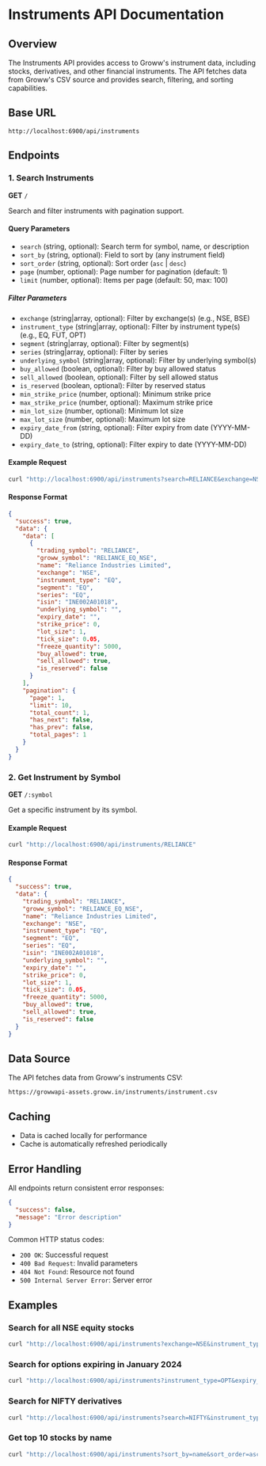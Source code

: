 # Instruments API Documentation

## Overview

The Instruments API provides access to Groww's instrument data, including stocks, derivatives, and other financial instruments. The API fetches data from Groww's CSV source and provides search, filtering, and sorting capabilities.

## Base URL

```
http://localhost:6900/api/instruments
```

## Endpoints

### 1. Search Instruments

**GET** `/`

Search and filter instruments with pagination support.

#### Query Parameters

- `search` (string, optional): Search term for symbol, name, or description
- `sort_by` (string, optional): Field to sort by (any instrument field)
- `sort_order` (string, optional): Sort order (`asc` | `desc`)
- `page` (number, optional): Page number for pagination (default: 1)
- `limit` (number, optional): Items per page (default: 50, max: 100)

##### Filter Parameters

- `exchange` (string|array, optional): Filter by exchange(s) (e.g., NSE, BSE)
- `instrument_type` (string|array, optional): Filter by instrument type(s) (e.g., EQ, FUT, OPT)
- `segment` (string|array, optional): Filter by segment(s)
- `series` (string|array, optional): Filter by series
- `underlying_symbol` (string|array, optional): Filter by underlying symbol(s)
- `buy_allowed` (boolean, optional): Filter by buy allowed status
- `sell_allowed` (boolean, optional): Filter by sell allowed status
- `is_reserved` (boolean, optional): Filter by reserved status
- `min_strike_price` (number, optional): Minimum strike price
- `max_strike_price` (number, optional): Maximum strike price
- `min_lot_size` (number, optional): Minimum lot size
- `max_lot_size` (number, optional): Maximum lot size
- `expiry_date_from` (string, optional): Filter expiry from date (YYYY-MM-DD)
- `expiry_date_to` (string, optional): Filter expiry to date (YYYY-MM-DD)

#### Example Request

```bash
curl "http://localhost:6900/api/instruments?search=RELIANCE&exchange=NSE&limit=10"
```

#### Response Format

```json
{
  "success": true,
  "data": {
    "data": [
      {
        "trading_symbol": "RELIANCE",
        "groww_symbol": "RELIANCE_EQ_NSE",
        "name": "Reliance Industries Limited",
        "exchange": "NSE",
        "instrument_type": "EQ",
        "segment": "EQ",
        "series": "EQ",
        "isin": "INE002A01018",
        "underlying_symbol": "",
        "expiry_date": "",
        "strike_price": 0,
        "lot_size": 1,
        "tick_size": 0.05,
        "freeze_quantity": 5000,
        "buy_allowed": true,
        "sell_allowed": true,
        "is_reserved": false
      }
    ],
    "pagination": {
      "page": 1,
      "limit": 10,
      "total_count": 1,
      "has_next": false,
      "has_prev": false,
      "total_pages": 1
    }
  }
}
```

### 2. Get Instrument by Symbol

**GET** `/:symbol`

Get a specific instrument by its symbol.

#### Example Request

```bash
curl "http://localhost:6900/api/instruments/RELIANCE"
```

#### Response Format

```json
{
  "success": true,
  "data": {
    "trading_symbol": "RELIANCE",
    "groww_symbol": "RELIANCE_EQ_NSE",
    "name": "Reliance Industries Limited",
    "exchange": "NSE",
    "instrument_type": "EQ",
    "segment": "EQ",
    "series": "EQ",
    "isin": "INE002A01018",
    "underlying_symbol": "",
    "expiry_date": "",
    "strike_price": 0,
    "lot_size": 1,
    "tick_size": 0.05,
    "freeze_quantity": 5000,
    "buy_allowed": true,
    "sell_allowed": true,
    "is_reserved": false
  }
}
```

## Data Source

The API fetches data from Groww's instruments CSV:

```
https://growwapi-assets.groww.in/instruments/instrument.csv
```

## Caching

- Data is cached locally for performance
- Cache is automatically refreshed periodically

## Error Handling

All endpoints return consistent error responses:

```json
{
  "success": false,
  "message": "Error description"
}
```

Common HTTP status codes:

- `200 OK`: Successful request
- `400 Bad Request`: Invalid parameters
- `404 Not Found`: Resource not found
- `500 Internal Server Error`: Server error

## Examples

### Search for all NSE equity stocks

```bash
curl "http://localhost:6900/api/instruments?exchange=NSE&instrument_type=EQ&limit=50"
```

### Search for options expiring in January 2024

```bash
curl "http://localhost:6900/api/instruments?instrument_type=OPT&expiry_date_from=2024-01-01&expiry_date_to=2024-01-31"
```

### Search for NIFTY derivatives

```bash
curl "http://localhost:6900/api/instruments?search=NIFTY&instrument_type=FUT,OPT"
```

### Get top 10 stocks by name

```bash
curl "http://localhost:6900/api/instruments?sort_by=name&sort_order=asc&limit=10"
```
